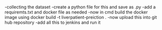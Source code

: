 -collecting the dataset 
-create a python file for this and save as .py
-add a requiremts.txt and docker file as needed
-now in cmd build the docker image using docker build -t liverpatient-preiction .
-now upload this into git hub repository 
-add all this to jenkins and run it
